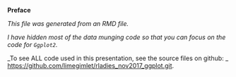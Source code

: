 **Preface**

_This file was generated from an RMD file._

_I have hidden most of the data munging code so that you can focus on the code for `Ggplot2`._

_To see ALL code used in this presentation, see the source files on github: _ 
https://github.com/limegimlet/rladies_nov2017_ggplot.git.